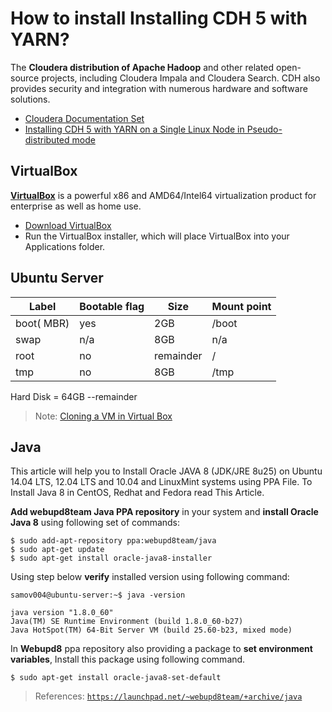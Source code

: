 # How to install Installing CDH 5 with YARN?

The **Cloudera distribution of Apache Hadoop** and other related open-source projects, including Cloudera Impala and Cloudera Search. CDH also provides security and integration with numerous hardware and software solutions.

- [Cloudera Documentation Set](http://www.cloudera.com/content/cloudera/en/documentation/core/latest/topics/introduction.html)
- [Installing CDH 5 with YARN on a Single Linux Node in Pseudo-distributed mode](http://www.cloudera.com/content/cloudera/en/documentation/core/latest/topics/cdh_qs_yarn_pseudo.html)

## VirtualBox

[**VirtualBox**](https://www.virtualbox.org/) is a powerful x86 and AMD64/Intel64 virtualization product for enterprise as well as home use.

- [Download VirtualBox](https://www.virtualbox.org/wiki/Downloads)
- Run the VirtualBox installer, which will place VirtualBox into your Applications folder.

## Ubuntu Server

Label       | Bootable flag | Size       | Mount point
------------|---------------|------------|------------
boot( MBR)  | yes           | 2GB        | /boot
swap        | n/a           | 8GB        | n/a
root        | no            | remainder  | /
tmp         | no            | 8GB        | /tmp

Hard Disk = 64GB --remainder

> Note: [Cloning a VM in Virtual Box](https://www.youtube.com/watch?v=Qy1cdF2mtoU) 

## Java

This article will help you to Install Oracle JAVA 8 (JDK/JRE 8u25) on Ubuntu 14.04 LTS, 12.04 LTS and 10.04 and LinuxMint systems using PPA File. To Install Java 8 in CentOS, Redhat and Fedora read This Article.

**Add webupd8team Java PPA repository** in your system and **install Oracle Java 8** using following set of commands:

    $ sudo add-apt-repository ppa:webupd8team/java
    $ sudo apt-get update
    $ sudo apt-get install oracle-java8-installer

Using step below **verify** installed version using following command:

    samov004@ubuntu-server:~$ java -version
    
    java version "1.8.0_60"
    Java(TM) SE Runtime Environment (build 1.8.0_60-b27)
    Java HotSpot(TM) 64-Bit Server VM (build 25.60-b23, mixed mode)

In **Webupd8** ppa repository also providing a package to **set environment variables**, Install this package using following command.

    $ sudo apt-get install oracle-java8-set-default
    
> References: [`https://launchpad.net/~webupd8team/+archive/java`](
https://launchpad.net/~webupd8team/+archive/java)



